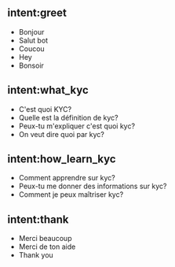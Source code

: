 ## intent:greet
- Bonjour
- Salut bot
- Coucou
- Hey
- Bonsoir

## intent:what_kyc
- C'est quoi KYC?
- Quelle est la définition de kyc?
- Peux-tu m'expliquer c'est quoi kyc?
- On veut dire quoi par kyc?

## intent:how_learn_kyc
- Comment apprendre sur kyc?
- Peux-tu me donner des informations sur kyc?
- Comment je peux maîtriser kyc?

## intent:thank
- Merci beaucoup
- Merci de ton aide
- Thank you 





